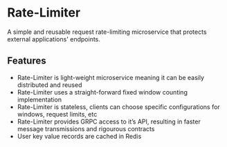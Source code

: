 # Rate-Limiter

A simple and reusable request rate-limiting microservice that protects external applications' endpoints.

## Features
- Rate-Limiter is light-weight microservice meaning it can be easily distributed and reused
- Rate-Limiter uses a straight-forward fixed window counting implementation
- Rate-Limiter is stateless, clients can choose specific configurations for windows, request limits, etc
- Rate-Limiter provides GRPC access to it’s API, resulting in faster message transmissions and rigourous contracts
- User key value records are cached in Redis
